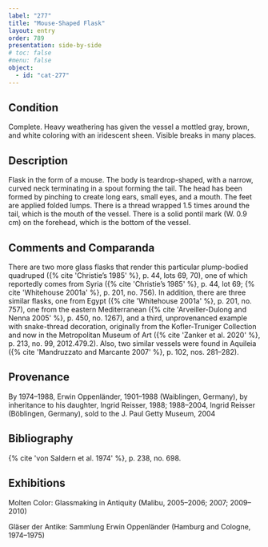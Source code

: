 ```yaml
---
label: "277"
title: "Mouse-Shaped Flask"
layout: entry
order: 789
presentation: side-by-side
# toc: false
#menu: false 
object:
  - id: "cat-277"
---
```


## Condition

Complete. Heavy weathering has given the vessel a mottled gray, brown, and white coloring with an iridescent sheen. Visible breaks in many places.

## Description

Flask in the form of a mouse. The body is teardrop-shaped, with a narrow, curved neck terminating in a spout forming the tail. The head has been formed by pinching to create long ears, small eyes, and a mouth. The feet are applied folded lumps. There is a thread wrapped 1.5 times around the tail, which is the mouth of the vessel. There is a solid pontil mark (W. 0.9 cm) on the forehead, which is the bottom of the vessel.

## Comments and Comparanda

There are two more glass flasks that render this particular plump-bodied quadruped ({% cite 'Christie’s 1985' %}, p. 44, lots 69, 70), one of which reportedly comes from Syria ({% cite 'Christie’s 1985' %}, p. 44, lot 69; {% cite 'Whitehouse 2001a' %}, p. 201, no. 756). In addition, there are three similar flasks, one from Egypt ({% cite 'Whitehouse 2001a' %}, p. 201, no. 757), one from the eastern Mediterranean ({% cite 'Arveiller-Dulong and Nenna 2005' %}, p. 450, no. 1267), and a third, unprovenanced example with snake-thread decoration, originally from the Kofler-Truniger Collection and now in the Metropolitan Museum of Art ({% cite 'Zanker et al. 2020' %}, p. 213, no. 99, 2012.479.2). Also, two similar vessels were found in Aquileia ({% cite 'Mandruzzato and Marcante 2007' %}, p. 102, nos. 281–282).

## Provenance

By 1974–1988, Erwin Oppenländer, 1901–1988 (Waiblingen, Germany), by inheritance to his daughter, Ingrid Reisser, 1988; 1988–2004, Ingrid Reisser (Böblingen, Germany), sold to the J. Paul Getty Museum, 2004

## Bibliography

{% cite 'von Saldern et al. 1974' %}, p. 238, no. 698.

## Exhibitions

Molten Color: Glassmaking in Antiquity (Malibu, 2005–2006; 2007; 2009–2010)

Gläser der Antike: Sammlung Erwin Oppenländer (Hamburg and Cologne, 1974–1975)